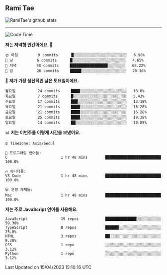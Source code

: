 ## Rami Tae

![RamiTae's github stats](https://github-readme-stats.vercel.app/api?username=RamiTae&show_icons=true&theme=tokyonight)

---
<!--START_SECTION:waka-->
![Code Time](http://img.shields.io/badge/Code%20Time-576%20hrs%2024%20mins-blue)

**저는 저녁형 인간이에요. 🦉** 

```text
🌞 아침         9 commits      █░░░░░░░░░░░░░░░░░░░░░░░░   6.98% 
🌆 낮　         6 commits      █░░░░░░░░░░░░░░░░░░░░░░░░   4.65% 
🌃 저녁         88 commits     █████████████████░░░░░░░░   68.22% 
🌙 밤　         26 commits     █████░░░░░░░░░░░░░░░░░░░░   20.16%

```
📅 **제가 가장 생산적인 날은 토요일이에요.** 

```text
월요일          24 commits     ████░░░░░░░░░░░░░░░░░░░░░   18.6% 
화요일          7 commits      █░░░░░░░░░░░░░░░░░░░░░░░░   5.43% 
수요일          17 commits     ███░░░░░░░░░░░░░░░░░░░░░░   13.18% 
목요일          21 commits     ████░░░░░░░░░░░░░░░░░░░░░   16.28% 
금요일          21 commits     ████░░░░░░░░░░░░░░░░░░░░░   16.28% 
토요일          25 commits     ████░░░░░░░░░░░░░░░░░░░░░   19.38% 
일요일          14 commits     ██░░░░░░░░░░░░░░░░░░░░░░░   10.85%

```


📊 **저는 이번주를 이렇게 시간을 보냈어요.** 

```text
⌚︎ Timezone: Asia/Seoul

💬 프로그래밍 언어들: 
C                        1 hr 48 mins        █████████████████████████   100.0%

🔥 에디터들: 
VS Code                  1 hr 48 mins        █████████████████████████   100.0%

💻 운영 체제들: 
Mac                      1 hr 48 mins        █████████████████████████   100.0%

```

**저는 주로 JavaScript 언어를 사용해요.** 

```text
JavaScript               19 repos            ██████████████░░░░░░░░░░░   59.38% 
TypeScript               8 repos             ██████░░░░░░░░░░░░░░░░░░░   25.0% 
HTML                     3 repos             ██░░░░░░░░░░░░░░░░░░░░░░░   9.38% 
CSS                      1 repo              ░░░░░░░░░░░░░░░░░░░░░░░░░   3.12% 
Python                   1 repo              ░░░░░░░░░░░░░░░░░░░░░░░░░   3.12%

```



 Last Updated on 15/04/2023 15:10:16 UTC
<!--END_SECTION:waka-->
